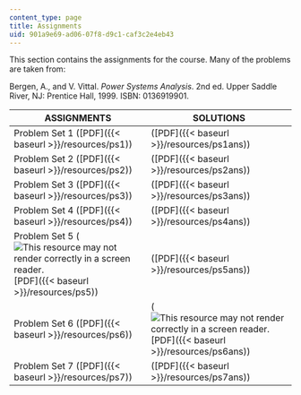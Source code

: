 ```yaml
---
content_type: page
title: Assignments
uid: 901a9e69-ad06-07f8-d9c1-caf3c2e4eb43
---
```


This section contains the assignments for the course. Many of the problems are taken from:

Bergen, A., and V. Vittal. _Power Systems Analysis_. 2nd ed. Upper Saddle River, NJ: Prentice Hall, 1999. ISBN: 0136919901.

| ASSIGNMENTS | SOLUTIONS |
| --- | --- |
| Problem Set 1 ([PDF]({{< baseurl >}}/resources/ps1)) | ([PDF]({{< baseurl >}}/resources/ps1ans)) |
| Problem Set 2 ([PDF]({{< baseurl >}}/resources/ps2)) | ([PDF]({{< baseurl >}}/resources/ps2ans)) |
| Problem Set 3 ([PDF]({{< baseurl >}}/resources/ps3)) | ([PDF]({{< baseurl >}}/resources/ps3ans)) |
| Problem Set 4 ([PDF]({{< baseurl >}}/resources/ps4)) | ([PDF]({{< baseurl >}}/resources/ps4ans)) |
| Problem Set 5 (![This resource may not render correctly in a screen reader.](/images/inacessible.gif)[PDF]({{< baseurl >}}/resources/ps5)) | ([PDF]({{< baseurl >}}/resources/ps5ans)) |
| Problem Set 6 ([PDF]({{< baseurl >}}/resources/ps6)) | (![This resource may not render correctly in a screen reader.](/images/inacessible.gif)[PDF]({{< baseurl >}}/resources/ps6ans)) |
| Problem Set 7 ([PDF]({{< baseurl >}}/resources/ps7)) | ([PDF]({{< baseurl >}}/resources/ps7ans))